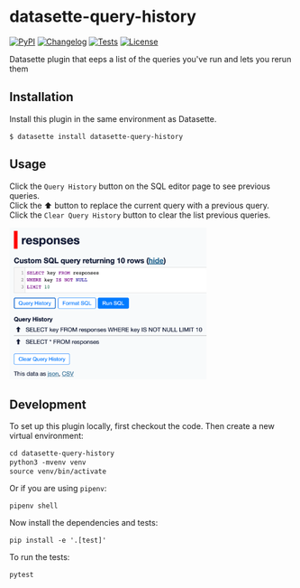 # datasette-query-history

[![PyPI](https://img.shields.io/pypi/v/datasette-query-history.svg)](https://pypi.org/project/datasette-query-history/)
[![Changelog](https://img.shields.io/github/v/release/bretwalker/datasette-query-history?include_prereleases&label=changelog)](https://github.com/bretwalker/datasette-query-history/releases)
[![Tests](https://github.com/bretwalker/datasette-query-history/workflows/Test/badge.svg)](https://github.com/bretwalker/datasette-query-history/actions?query=workflow%3ATest)
[![License](https://img.shields.io/badge/license-Apache%202.0-blue.svg)](https://github.com/bretwalker/datasette-query-history/blob/main/LICENSE)

Datasette plugin that eeps a list of the queries you've run and lets you rerun them

## Installation

Install this plugin in the same environment as Datasette.

    $ datasette install datasette-query-history

## Usage

Click the `Query History` button on the SQL editor page to see previous queries.  
Click the ⬆︎ button to replace the current query with a previous query.  
Click the `Clear Query History` button to clear the list previous queries.

<img src="./docs/datasette-query-history-example1.png" width="350px" alt="Screenshot of plugin">

## Development

To set up this plugin locally, first checkout the code. Then create a new virtual environment:

    cd datasette-query-history
    python3 -mvenv venv
    source venv/bin/activate

Or if you are using `pipenv`:

    pipenv shell

Now install the dependencies and tests:

    pip install -e '.[test]'

To run the tests:

    pytest
